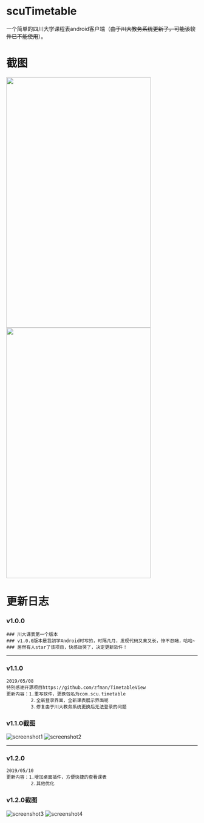 # scuTimetable
一个简单的四川大学课程表android客户端（~~由于川大教务系统更新了，可能该软件已不能使用~~）。

# 截图
<div>
    <img src="https://github.com/Z-P-J/ScuTimetable/raw/master/screenshots/screenshot1.png" height="660" width="380">
    <img src="https://github.com/Z-P-J/ScuTimetable/raw/master/screenshots/screenshot2.png" height="660" width="380">
</div>


# 更新日志
### v1.0.0
    ### 川大课表第一个版本
    ### v1.0.0版本是我初学Android时写的，时隔几月，发现代码又臭又长，惨不忍睹，哈哈~
    ### 居然有人star了该项目，快感动哭了，决定更新软件！
    
---------------------------------------
    
### v1.1.0
    2019/05/08
    特别感谢开源项目https://github.com/zfman/TimetableView
    更新内容：1.重写软件，更换包名为com.scu.timetable
             2.全新登录界面，全新课表展示界面呢
             3.修复由于川大教务系统更换后无法登录的问题
### v1.1.0截图
![screenshot1](screenshots/screenshot1.png) ![screenshot2](screenshots/screenshot2.png)

---------------------------------------

### v1.2.0
    2019/05/10
    更新内容：1.增加桌面插件，方便快捷的查看课表
             2.其他优化
### v1.2.0截图
![screenshot3](screenshots/screenshot4.jpg) ![screenshot4](screenshots/screenshot3.jpg)
    

